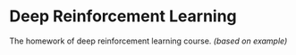 # Deep Reinforcement Learning
The homework of deep reinforcement learning course. *(based on example)*